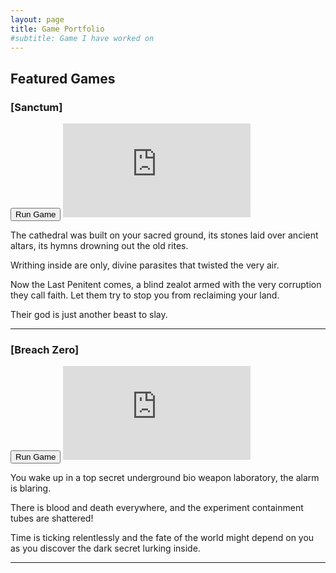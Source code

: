 ```yaml
---
layout: page
title: Game Portfolio
#subtitle: Game I have worked on
---
```


## Featured Games

<style>
.page-content .game-container {
    display: flex !important;
    flex-direction: column !important;
    justify-content: center !important;
    align-items: center !important;
    margin: 20px auto !important;
    width: 100% !important;
    max-width: 800px !important;
    position: relative !important;
}

.page-content .game-frame {
    aspect-ratio: 16/9 !important;
    width: 100% !important;
    height: 600px !important;
    border: none !important;
    display: none !important;
    margin: 0 auto !important;
    position: relative !important;
    z-index: 1 !important;
}

.page-content .load-button {
    padding: 10px 20px !important;
    background-color: #66b3ff !important;
    color: #1a1a1a !important;
    border: none !important;
    border-radius: 4px !important;
    cursor: pointer !important;
    font-size: 16px !important;
    margin: 10px 0 !important;
    align-self: center !important;
    position: relative !important;
    z-index: 2 !important;
}

.page-content .load-button:hover {
    background-color: #99ccff !important;
}
</style>

<script>
function loadGame(containerId, gameId) {
    document.getElementById('button-' + containerId).style.display = 'none';
    document.getElementById(containerId).style.display = 'block';
}
</script>


### [Sanctum]
<div class="game-container">
    <button id="button-sanctum" class="load-button" onclick="loadGame('sanctum', '13665764')">Run Game</button>
    <iframe id="sanctum" class="game-frame" frameborder="0" 
            src="https://itch.io/embed-upload/13665764?color=000000" 
            allowfullscreen="">
        <a href="https://trev3lyan.itch.io/sanctum">Play Sanctum on itch.io</a>
    </iframe>
</div>

The cathedral was built on your sacred ground, its stones laid over ancient altars, its hymns drowning out the old rites. 

Writhing inside are only, divine parasites that twisted the very air.

Now the Last Penitent comes, a blind zealot armed with the very corruption they call faith. Let them try to stop you from reclaiming your land. 

Their god is just another beast to slay.

---

### [Breach Zero]
<div class="game-container">
    <button id="button-breachzero" class="load-button" onclick="loadGame('breachzero', '12810672')">Run Game</button>
    <iframe id="breachzero" class="game-frame" frameborder="0" 
        src="https://itch.io/embed-upload/12810672?color=037fa8" 
        allowfullscreen="">
    <a href="https://finbox-entertainment.itch.io/breach-zero">Play Breach Zero on itch.io</a>
    </iframe>
</div>

You wake up in a top secret underground bio weapon laboratory, the alarm is blaring.

There is blood and death everywhere, and the experiment containment tubes are shattered!

Time is ticking relentlessly and the fate of the world might depend on you as you discover the dark secret lurking inside.

---